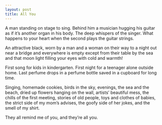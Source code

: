 ```yaml
---
layout: post
title: All You
---
```



A man standing on stage to sing. Behind him a musician hugging his guitar as if it’s another organ in his body. The deep whispers of the singer. What happens to your heart when the second plays the guitar strings.

An attractive black, worn by a man and a woman on their way to a night out near a bridge and everywhere is empty except from their table by the sea and that moon light filling your eyes with cold and warmth!

First song for kids in kindergarten. First night for a teenager alone outside home. Last perfume drops in a perfume bottle saved in a cupboard for long time.

Singing, homemade cookies, birds in the sky, evenings, the sea and the beach, dried up flowers hanging on the wall, artists’ beautiful mess, the chills of the first meeting, stories of old people, toys and clothes of babies, the strict side of my mom’s advises, the goofy side of her jokes, and the smell of my shirt.

They all remind me of you, and they’re all you.
